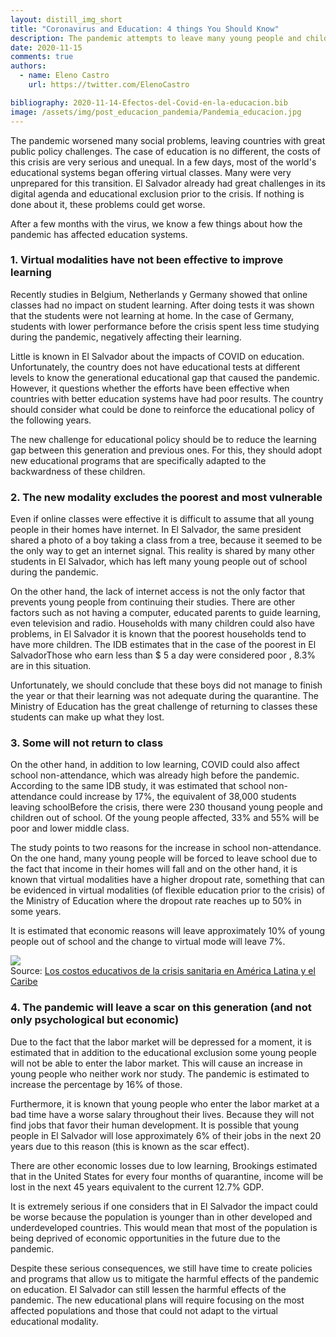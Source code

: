 ```yaml
---
layout: distill_img_short
title: "Coronavirus and Education: 4 things You Should Know"
description: The pandemic attempts to leave many young people and children out of school, the virtual modality will not be enough to mitigate the educational costs that El Salvador faces
date: 2020-11-15
comments: true
authors:
  - name: Eleno Castro
    url: https://twitter.com/ElenoCastro

bibliography: 2020-11-14-Efectos-del-Covid-en-la-educacion.bib
image: /assets/img/post_educacion_pandemia/Pandemia_educacion.jpg
---
```

<p class="first-p"><span class="first-word">T</span>he pandemic worsened many social problems, leaving countries with great public policy challenges. The case of education is no different, the costs of this crisis are very serious and unequal. In a few days, most of the world's educational systems began offering virtual classes. Many were very unprepared for this transition. El Salvador already had great challenges in its digital agenda and educational exclusion prior to the crisis. If nothing is done about it, these problems could get worse. </p>

After a few months with the virus, we know a few things about how the pandemic has affected education systems.

### 1. Virtual modalities have not been effective to improve learning

Recently studies in Belgium<d-cite key="BEL"></d-cite>, Netherlands<d-cite key="HOL"></d-cite> y Germany<d-cite key="VOX"></d-cite> showed that online classes had no impact on student learning. After doing tests it was shown that the students were not learning at home. In the case of Germany, students with lower performance before the crisis spent less time studying during the pandemic, negatively affecting their learning.

Little is known in El Salvador about the impacts of COVID on education. Unfortunately, the country does not have educational tests at different levels to know the generational educational gap that caused the pandemic. However, it questions whether the efforts have been effective when countries with better education systems have had poor results. The country should consider what could be done to reinforce the educational policy of the following years.

The new challenge for educational policy should be to reduce the learning gap between this generation and previous ones. For this, they should adopt new educational programs that are specifically adapted to the backwardness of these children.


### 2. The new modality excludes the poorest and most vulnerable

Even if online classes were effective it is difficult to assume that all young people in their homes have internet. In El Salvador, the same president shared a photo of a boy taking a class from a tree, because it seemed to be the only way to get an internet signal. This reality is shared by many other students in El Salvador, which has left many young people out of school during the pandemic.

On the other hand, the lack of internet access is not the only factor that prevents young people from continuing their studies. There are other factors such as not having a computer, educated parents to guide learning, even television and radio. Households with many children could also have problems, in El Salvador it is known that the poorest households tend to have more children. The IDB<d-cite key="IDB4"></d-cite> estimates that in the case of the poorest in El Salvador<d-footnote>Those who earn less than $ 5 a day were considered poor</d-footnote> , 8.3% are in this situation.

Unfortunately, we should conclude that these boys did not manage to finish the year or that their learning was not adequate during the quarantine. The Ministry of Education has the great challenge of returning to classes these students can make up what they lost.

### 3. Some will not return to class
On the other hand, in addition to low learning, COVID could also affect school non-attendance, which was already high before the pandemic. According to the same IDB study, it was estimated that school non-attendance could increase by 17%, the equivalent of 38,000 students leaving school<d-footnote>Before the crisis, there were 230 thousand young people and children out of school</d-footnote>. Of the young people affected, 33% and 55% will be poor and lower middle class.

The study points to two reasons for the increase in school non-attendance. On the one hand, many young people will be forced to leave school due to the fact that income in their homes will fall and on the other hand, it is known that virtual modalities have a higher dropout rate, something that can be evidenced in virtual modalities (of flexible education prior to the crisis) of the Ministry of Education where the dropout rate reaches up to 50% in some years.

It is estimated that economic reasons will leave approximately 10% of young people out of school and the change to virtual mode will leave 7%.

<img class="img-fluid" src="{{ site.baseurl }}/assets/img/post_educacion_pandemia/fig21.png"> 

<div class="caption">
    Source: <a href="https://publications.iadb.org/publications/spanish/document/Los-costos-educativos-de-la-crisis-sanitaria-en-America-Latina-y-el-Caribe.pdf" target="blank">Los costos educativos de la crisis sanitaria en América Latina y el Caribe</a><d-cite key="IDB4"></d-cite> 
</div>

### 4. The pandemic will leave a scar on this generation (and not only psychological but economic)
Due to the fact that the labor market will be depressed for a moment, it is estimated that in addition to the educational exclusion some young people will not be able to enter the labor market. This will cause an increase in young people who neither work nor study. The pandemic is estimated to increase the percentage by 16% of those.

Furthermore, it is known that young people who enter the labor market at a bad time have a worse salary throughout their lives. Because they will not find jobs that favor their human development. It is possible that young people in El Salvador will lose approximately 6% of their jobs in the next 20 years due to this reason (this is known as the scar effect).

There are other economic losses due to low learning, Brookings <d-cite key="BRO"></d-cite> estimated that in the United States for every four months of quarantine, income will be lost in the next 45 years equivalent to the current 12.7% GDP.

It is extremely serious if one considers that in El Salvador the impact could be worse because the population is younger than in other developed and underdeveloped countries. This would mean that most of the population is being deprived of economic opportunities in the future due to the pandemic.

Despite these serious consequences, we still have time to create policies and programs that allow us to mitigate the harmful effects of the pandemic on education. El Salvador can still lessen the harmful effects of the pandemic. The new educational plans will require focusing on the most affected populations and those that could not adapt to the virtual educational modality.